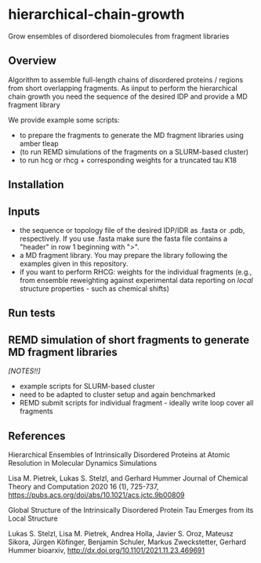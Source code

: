 # hierarchical-chain-growth
Grow ensembles of disordered biomolecules from fragment libraries

## Overview
Algorithm to assemble full-length chains of disordered proteins / regions from short overlapping fragments. 
As iinput to perform the hierarchical chain growth you need the sequence of the desired IDP and provide a MD fragment library

We provide example some scripts:
- to prepare the fragments to generate the MD fragment libraries using amber tleap
- (to run REMD simulations of the fragments on a SLURM-based cluster)
- to run hcg or rhcg + corresponding weights for a truncated tau K18

## Installation

## Inputs
- the sequence or topology file of the desired IDP/IDR as .fasta or .pdb, respectively. If you use .fasta make sure the fasta file contains a "header" in row 1 beginning with ">".
- a MD fragment library. You may prepare the library following the examples given in this repository.
- if you want to perform RHCG: weights for the individual fragments (e.g., from ensemble reweighting against experimental data reporting on _local_ structure properties - such as chemical shifts)

## Run tests

## REMD simulation of short fragments to generate MD fragment libraries
_[NOTES!!]_
- example scripts for SLURM-based cluster
- need to be adapted to cluster setup and again benchmarked
- REMD submit scripts for individual fragment - ideally write loop cover all fragments

## References
Hierarchical Ensembles of Intrinsically Disordered Proteins at Atomic Resolution in Molecular Dynamics Simulations

Lisa M. Pietrek, Lukas S. Stelzl, and Gerhard Hummer
Journal of Chemical Theory and Computation 2020 16 (1), 725-737, https://pubs.acs.org/doi/abs/10.1021/acs.jctc.9b00809


Global Structure of the Intrinsically Disordered Protein Tau Emerges from its Local Structure

Lukas S. Stelzl, Lisa M. Pietrek, Andrea Holla, Javier S. Oroz, Mateusz Sikora, Jürgen Köfinger, Benjamin Schuler, Markus Zweckstetter, Gerhard Hummer
bioarxiv, http://dx.doi.org/10.1101/2021.11.23.469691
